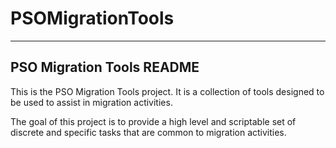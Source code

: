 PSOMigrationTools
=================

---------------------------
PSO Migration Tools README
---------------------------
This is the PSO Migration Tools project.  It is a collection of tools designed to be used to assist
in migration activities. 

The goal of this project is to provide a high level and scriptable set
of discrete and specific tasks that are common to migration activities. 

